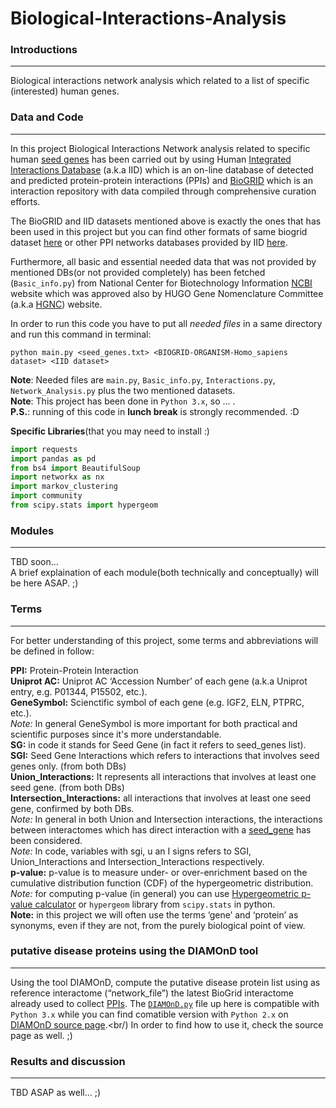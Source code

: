 # Biological-Interactions-Analysis

### Introductions 
------
Biological interactions network analysis which related to a list of specific (interested) human genes.<br/>

### Data and Code
------
In this project Biological Interactions Network analysis related to specific human [seed genes](https://github.com/AAbasinejad/Biological-Interactions-Analysis/blob/master/seed_genes.txt) has been carried out by using Human [Integrated Interactions Database](http://iid.ophid.utoronto.ca/static/download/human_annotated_PPIs.txt.gz) (a.k.a IID) which is an on-line database of detected and predicted protein-protein interactions (PPIs) and [BioGRID](https://downloads.thebiogrid.org/Download/BioGRID/Release-Archive/BIOGRID-3.5.168/BIOGRID-ORGANISM-3.5.168.tab2.zip) which is an interaction repository with data compiled through comprehensive curation efforts.<br />

The BioGRID and IID datasets mentioned above is exactly the ones that has been used in this project but you can find other formats of same biogrid dataset [here](https://downloads.thebiogrid.org/BioGRID/Release-Archive/BIOGRID-3.5.168/) or other PPI networks databases provided by IID [here](http://iid.ophid.utoronto.ca/search_by_proteins/).<br />

Furthermore, all basic and essential needed data that was not provided by mentioned DBs(or not provided completely) has been fetched (`Basic_info.py`) from National Center for Biotechnology Information [NCBI](https://www.ncbi.nlm.nih.gov/) website which was approved also by HUGO Gene Nomenclature Committee (a.k.a [HGNC](https://www.genenames.org/)) website.<br/>

In order to run this code you have to put all *needed files* in a same directory and run this command in terminal:<br />


`python main.py <seed_genes.txt> <BIOGRID-ORGANISM-Homo_sapiens dataset> <IID dataset>`

**Note**: Needed files are `main.py`, `Basic_info.py`, `Interactions.py`, `Network_Analysis.py` plus the two mentioned datasets. <br/>
**Note**: This project has been done in `Python 3.x`, so ... .<br/>
**P.S.**: running of this code in **lunch break** is strongly recommended. :D <br/>

**Specific Libraries**(that you may need to install :)

```python
import requests
import pandas as pd
from bs4 import BeautifulSoup
import networkx as nx
import markov_clustering
import community
from scipy.stats import hypergeom
```


### Modules
------
TBD soon...<br/>
A brief explaination of each module(both technically and conceptually) will be here ASAP. ;) <br/>

### Terms
------
For better understanding of this project, some terms and abbreviations will be defined in follow:<br/>

**PPI:** Protein-Protein Interaction<br/>
**Uniprot AC:** Uniprot AC ‘Accession Number’ of each gene (a.k.a Uniprot entry, e.g. P01344, P15502, etc.).<br/> 
**GeneSymbol:** Scienctific symbol of each gene (e.g. IGF2, ELN, PTPRC, etc.).<br/>
*Note:* In general GeneSymbol is more important for both practical and scientific purposes since it's more understandable.<br/>
**SG:** in code it stands for Seed Gene (in fact it refers to seed_genes list).<br/>
**SGI:** Seed Gene Interactions which refers to interactions that involves seed genes only. (from both DBs)<br/>
**Union_Interactions:** It represents all interactions that involves at least one seed gene. (from both DBs)<br/>
**Intersection_Interactions:** all interactions that involves at least one seed gene, confirmed by both DBs.<br/>
*Note:* In general in both Union and Intersection interactions, the interactions between interactomes which has direct interaction with a [seed_gene](https://github.com/AAbasinejad/Biological-Interactions-Analysis/blob/master/seed_genes.txt) has been considered.<br/>
*Note:* In code, variables with sgi, u an I signs refers to SGI, Union_Interactions and Intersection_Interactions respectively.<br/>
**p-value:** p-value is to measure under- or over-enrichment based on the cumulative distribution function (CDF) of the hypergeometric distribution.<br/> 
*Note:* for computing p-value (in general) you can use [Hypergeometric p-value calculator](http://systems.crump.ucla.edu/hypergeometric/index.php) or `hypergeom` library from `scipy.stats` in python.<br/>
**Note:** in this project we will often use the terms ‘gene’ and ‘protein’ as synonyms, even if they are not, from the purely biological point of view.<br/>


### putative disease proteins using the DIAMOnD tool
------
Using the tool DIAMOnD, compute the putative disease protein list using as reference interactome (“network_file”) the latest BioGrid interactome already used to collect [PPIs](https://github.com/AAbasinejad/Biological-Interactions-Analysis/blob/master/PPI.txt).
The [`DIAMOnD.py`](https://github.com/AAbasinejad/Biological-Interactions-Analysis/blob/master/DIAMOnD.py) file up here is compatible with `Python 3.x` while you can find comatible version with `Python 2.x` on [DIAMOnD source page](https://github.com/barabasilab/DIAMOnD.git).<br/)
In order to find how to use it, check the source page as well. ;)

### Results and discussion
------
TBD ASAP as well... ;)
